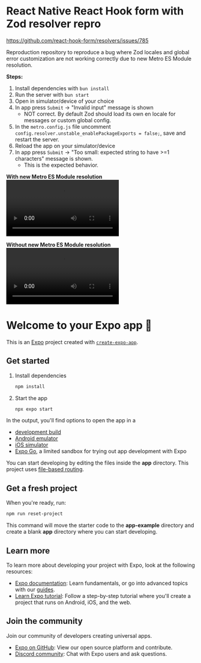 # React Native React Hook form with Zod resolver repro

https://github.com/react-hook-form/resolvers/issues/785

Reproduction repository to reproduce a bug where Zod locales and global error customization are not working correctly
due to new Metro ES Module resolution.

**Steps:**
1. Install dependencies with `bun install`
2. Run the server with `bun start`
3. Open in simulator/device of your choice
4. In app press `Submit` -> "Invalid input" message is shown
    - NOT correct. By default Zod should load its own en locale for messages or custom global config.
5. In the `metro.config.js` file uncomment `config.resolver.unstable_enablePackageExports = false;`, save and restart the server.
6. Reload the app on your simulator/device
7. In app press `Submit` -> "Too small: expected string to have >=1 characters" message is shown.
    - This is the expected behavior.
  
**With new Metro ES Module resolution**
<video src="https://github.com/user-attachments/assets/25489838-29ec-4f10-b0a4-b7a943205283" />

**Without new Metro ES Module resolution**
<video src="https://github.com/user-attachments/assets/bdf904e0-2783-4aa9-8dcc-9f1026c3a6b5" />

# Welcome to your Expo app 👋

This is an [Expo](https://expo.dev) project created with [`create-expo-app`](https://www.npmjs.com/package/create-expo-app).

## Get started

1. Install dependencies

   ```bash
   npm install
   ```

2. Start the app

   ```bash
   npx expo start
   ```

In the output, you'll find options to open the app in a

- [development build](https://docs.expo.dev/develop/development-builds/introduction/)
- [Android emulator](https://docs.expo.dev/workflow/android-studio-emulator/)
- [iOS simulator](https://docs.expo.dev/workflow/ios-simulator/)
- [Expo Go](https://expo.dev/go), a limited sandbox for trying out app development with Expo

You can start developing by editing the files inside the **app** directory. This project uses [file-based routing](https://docs.expo.dev/router/introduction).

## Get a fresh project

When you're ready, run:

```bash
npm run reset-project
```

This command will move the starter code to the **app-example** directory and create a blank **app** directory where you can start developing.

## Learn more

To learn more about developing your project with Expo, look at the following resources:

- [Expo documentation](https://docs.expo.dev/): Learn fundamentals, or go into advanced topics with our [guides](https://docs.expo.dev/guides).
- [Learn Expo tutorial](https://docs.expo.dev/tutorial/introduction/): Follow a step-by-step tutorial where you'll create a project that runs on Android, iOS, and the web.

## Join the community

Join our community of developers creating universal apps.

- [Expo on GitHub](https://github.com/expo/expo): View our open source platform and contribute.
- [Discord community](https://chat.expo.dev): Chat with Expo users and ask questions.
